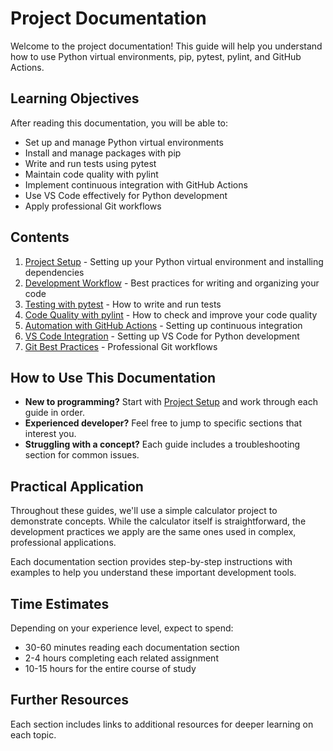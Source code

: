 # Project Documentation

Welcome to the project documentation! This guide will help you understand how to use Python virtual environments, pip, pytest, pylint, and GitHub Actions.

## Learning Objectives

After reading this documentation, you will be able to:
- Set up and manage Python virtual environments
- Install and manage packages with pip
- Write and run tests using pytest
- Maintain code quality with pylint
- Implement continuous integration with GitHub Actions
- Use VS Code effectively for Python development
- Apply professional Git workflows

## Contents

1. [Project Setup](01-project-setup.md) - Setting up your Python virtual environment and installing dependencies
2. [Development Workflow](02-development-workflow.md) - Best practices for writing and organizing your code
3. [Testing with pytest](03-testing.md) - How to write and run tests
4. [Code Quality with pylint](04-code-quality.md) - How to check and improve your code quality
5. [Automation with GitHub Actions](05-github-actions.md) - Setting up continuous integration
6. [VS Code Integration](06-vscode-setup.md) - Setting up VS Code for Python development
7. [Git Best Practices](07-git-best-practices.md) - Professional Git workflows

## How to Use This Documentation

- **New to programming?** Start with [Project Setup](01-project-setup.md) and work through each guide in order.
- **Experienced developer?** Feel free to jump to specific sections that interest you.
- **Struggling with a concept?** Each guide includes a troubleshooting section for common issues.

## Practical Application

Throughout these guides, we'll use a simple calculator project to demonstrate concepts. While the calculator itself is straightforward, the development practices we apply are the same ones used in complex, professional applications.

Each documentation section provides step-by-step instructions with examples to help you understand these important development tools.

## Time Estimates

Depending on your experience level, expect to spend:
- 30-60 minutes reading each documentation section
- 2-4 hours completing each related assignment
- 10-15 hours for the entire course of study

## Further Resources

Each section includes links to additional resources for deeper learning on each topic.
